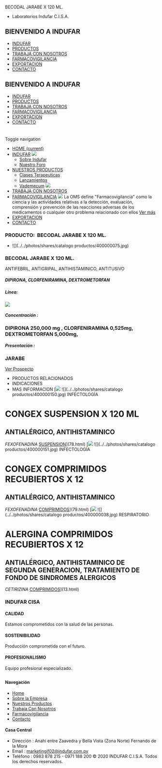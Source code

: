 BECODAL JARABE X 120 ML.
- Laboratorios Indufar C.I.S.A.
## BIENVENIDO A INDUFAR
* [INDUFAR](32.html#)
* [PRODUCTOS](32.html#)
* [TRABAJA CON NOSOTROS](32.html#)
* [FARMACOVIGILANCIA](32.html#)
* [EXPORTACION](32.html#)
* [CONTACTO](32.html#)
## BIENVENIDO A INDUFAR
* [INDUFAR](../../index.html)
* [PRODUCTOS](../../productos.html)
* [TRABAJA CON NOSOTROS](../../trabaja_con_nosotros.html)
* [FARMACOVIGILANCIA](../../farmacovigilancia.html)
* [EXPORTACION](../../exportacion.html)
* [CONTACTO](../../contacto.html)
# 
Toggle navigation
* [HOME (current)](../../index.html)
* [INDUFAR](32.html#) 
  [![ ](../../photos/shares/Sistema/Menu/indufar_menul.jpg)](../../institucional.html)
  - [Sobre Indufar](../../institucional.html)
  - [Nuestro Foro](../../blog.html)
* [NUESTROS PRODUCTOS](32.html#) 
  - [Clases Terapeuticas](../clases_terapeuticas.html)
  - [Lanzamientos](../lanzamientos.html)
  - [Vademecum](../../productos.html)
  [![ ](../../photos/shares/Sistema/Menu/productos.png)](../../productos.html)
* [TRABAJA CON NOSOTROS](../../trabaja_con_nosotros.html)
* [FARMACOVIGILANCIA](32.html#) 
  [![ ](../../photos/shares/Sistema/Menu/TUBOS.png)](../../farmacovigilancia.html)
  La OMS define "Farmacovigilancia" como la ciencia y las actividades relativas a la detección, evaluación, comprensión y prevención de las reacciones adversas de los medicamentos o cualquier otro problema relacionado con ellos
  [Ver más](../../farmacovigilancia.html)
* [EXPORTACION](../../exportacion.html)
* [CONTACTO](../../contacto.html)
### PRODUCTO:  BECODAL JARABE X 120 ML.
* ![](../../photos/shares/catalogo productos/400000075.jpg)
### **BECODAL JARABE X 120 ML.**
ANTIFEBRIL, ANTIGRIPAL, ANTIHISTAMINICO, ANTITUSIVO
##### **DIPIRONA, CLORFENIRAMINA, DEXTROMETORFAN**
##### **Línea:**
[![](../../photos/shares/Laboratorios/lab_indufar.png)](../linea/1.html)
##### **Concentración :**
### DIPIRONA 250,000 mg , CLORFENIRAMINA 0,525mg, DEXTROMETORFAN 5,000mg,
##### **Presentación :**
### JARABE
[Ver Prospecto](https://www.indufar.com.py/files/shares/prospectos/400000075.pdf)
* PRODUCTOS RELACIONADOS
* INDICACIONES
* MAS INFORMACION
[![](../../photos/shares/Laboratorios/lab_indufar.png)
![](../../photos/shares/catalogo productos/400000150.jpg)
INFECTOLOGÍA
# CONGEX SUSPENSION X 120 ML
## ANTIALÉRGICO, ANTIHISTAMINICO
*FEXOFENADINA*
[SUSPENSION](32.html#)](78.html)
[![](../../photos/shares/Laboratorios/lab_indufar.png)
![](../../photos/shares/catalogo productos/400000151.jpg)
INFECTOLOGÍA
# CONGEX COMPRIMIDOS RECUBIERTOS X 12
## ANTIALÉRGICO, ANTIHISTAMINICO
*FEXOFENADINA*
[COMPRIMIDOS](32.html#)](79.html)
[![](../../photos/shares/Laboratorios/lab_medical.png)
![](../../photos/shares/catalogo productos/400000038.jpg)
RESPIRATORIO
# ALERGINA COMPRIMIDOS RECUBIERTOS X 12
## ANTIALÉRGICO, ANTIHISTAMINICO DE SEGUNDA GENERACION, TRATAMIENTO DE FONDO DE SINDROMES ALERGICOS
*CETIRIZINA*
[COMPRIMIDOS](32.html#)](13.html)
### INDUFAR CISA
#### CALIDAD
Estamos comprometidos con la salud de las personas.
#### SOSTENIBILIDAD
Producción comprometida con el futuro.
#### PROFESIONALISMO
Equipo profesional especializado.
## 
#### Navegación
* [Home](../../index.html)
* [Sobre la Empresa](../../institucional.html)
* [Nuestros Productos](../../productos.html)
* [Trabaja Con Nosotros](../../trabaja_con_nosotros.html)
* [Farmacovigilancia](../../farmacovigilancia.html)
* [Contacto](../../contacto.html)
#### Casa Central
* Dirección : Anahi entre Zaavedra y Bella Vista (Zona Norte) Fernando de la Mora
* Email : [marketingif02@indufar.com.py](mailto:marketingif02@indufar.com.py)
* Teléfono : 0983 878 215 - 0971 188 200
© 2020 INDUFAR C.I.S.A. Todos los derechos reservados.